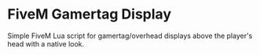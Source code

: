 # FiveM Gamertag Display
Simple FiveM Lua script for gamertag/overhead displays above the player's head with a native look.
